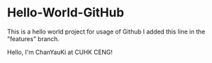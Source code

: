# Hello-World-GitHub
This is a hello world project for usage of Github I added this line in the "features" branch.

Hello, I'm ChanYauKi at CUHK CENG!
